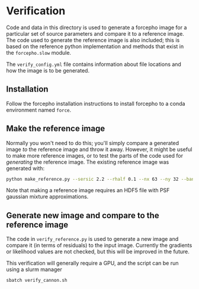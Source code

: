 # Verification

Code and data in this directory is used to generate a forcepho image for a
particular set of source parameters and compare it to a reference image.  The
code used to generate the reference image is also included; this is based on the
reference python implementation and methods that exist in the `forcepho.slow`
module.

The `verify_config.yml` file contains information about file locations and how the
image is to be generated.

## Installation

Follow the forcepho installation instructions to install forcepho to a conda
environment named `force`.

## Make the reference image

Normally you won't need to do this; you'll simply compare a generated image *to*
the reference image and throw it away.  However, it might be useful to make more
reference images, or to test the parts of the code used for *generating* the
reference image.  The existing reference image was generated with:

```sh
python make_reference.py --sersic 2.2 --rhalf 0.1 --nx 63 --ny 32 --band F200W
```

Note that making a reference image requires an HDF5 file with PSF gaussian
mixture approximations.

## Generate new image and compare to the reference image

The code in `verify_reference.py` is used to generate a new image and compare it
(in terms of residuals) to the input image.  Currently the gradients or
likelihood values are not checked, but this will be improved in the future.

This verification will generally require a GPU, and the script can be run using
a slurm manager

```sh
sbatch verify_cannon.sh
```